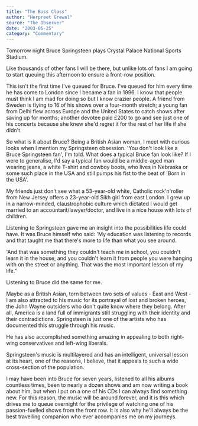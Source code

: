 ```yaml
---
title: "The Boss Class"
author: "Herpreet Grewal"
source: "The Observer"
date: "2003-05-25"
category: "Commentary"
---
```


Tomorrow night Bruce Springsteen plays Crystal Palace National Sports Stadium.

Like thousands of other fans I will be there, but unlike lots of fans I am going to start queuing this afternoon to ensure a front-row position.

This isn't the first time I've queued for Bruce. I've queued for him every time he has come to London since I became a fan in 1996. I know that people must think I am mad for doing so but I know crazier people. A friend from Sweden is flying to 16 of his shows over a four-month stretch; a young fan from Delhi flew across Europe and the United States to catch shows after saving up for months; another devotee paid £200 to go and see just one of his concerts because she knew she'd regret it for the rest of her life if she didn't.

So what is it about Bruce? Being a British Asian woman, I meet with curious looks when I mention my Springsteen obsession. 'You don't look like a Bruce Springsteen fan', I'm told. What does a typical Bruce fan look like? If I were to generalise, I'd say a typical fan would be a middle-aged man wearing jeans, a white T-shirt and cowboy boots, who lives in Nebraska or some such place in the USA and still pumps his fist to the beat of 'Born in the USA'.

My friends just don't see what a 53-year-old white, Catholic rock'n'roller from New Jersey offers a 23-year-old Sikh girl from east London. I grew up in a narrow-minded, claustrophobic culture which dictated I would get married to an accountant/lawyer/doctor, and live in a nice house with lots of children.

Listening to Springsteen gave me an insight into the possibilities life could have. It was Bruce himself who said: 'My education was listening to records and that taught me that there's more to life than what you see around.

'And that was something they couldn't teach me in school, you couldn't learn it in the house, and you couldn't learn it from people you were hanging with on the street or anything. That was the most important lesson of my life."

Listening to Bruce did the same for me.

Maybe as a British Asian, torn between two sets of values - East and West - I am also attracted to his music for its portrayal of lost and broken heroes, the John Wayne outsiders who don't quite know where they belong. After all, America is a land full of immigrants still struggling with their identity and their contradictions. Springsteen is just one of the artists who has documented this struggle through his music.

He has also accomplished something amazing in appealing to both right-wing conservatives and left-wing liberals.

Springsteen's music is multilayered and has an intelligent, universal lesson at its heart, one of the reasons, I believe, that it appeals to such a wide cross-section of the population.

I may have been into Bruce for seven years, listened to all his albums countless times, been to nearly a dozen shows and am now writing a book about him, but when I put on a one of his CDs I can always find something new. For this reason, the music will be around forever, and it is this which drives me to queue overnight for the privilege of watching one of his passion-fuelled shows from the front row. It is also why he'll always be the best travelling companion who ever accompanies me on my journeys.
